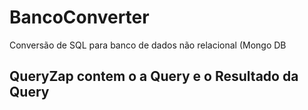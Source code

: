 # BancoConverter
Conversão de SQL para banco de dados não relacional (Mongo DB

## QueryZap contem o a Query e o Resultado da Query

